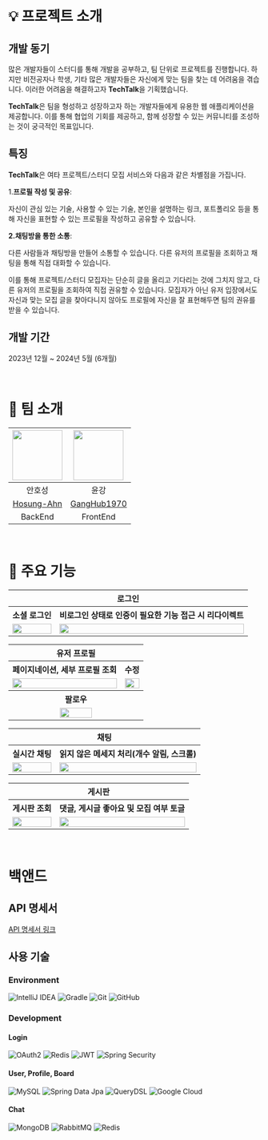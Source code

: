 # 💡 프로젝트 소개

## 개발 동기
많은 개발자들이 스터디를 통해 개발을 공부하고, 팀 단위로 프로젝트를 진행합니다. 하지만 비전공자나 학생, 기타 많은 개발자들은 자신에게 맞는 팀을 찾는 데 어려움을 겪습니다. 이러한 어려움을 해결하고자 **TechTalk**을 기획했습니다. 

**TechTalk**은 팀을 형성하고 성장하고자 하는 개발자들에게 유용한 웹 애플리케이션을 제공합니다. 이를 통해 협업의 기회를 제공하고, 함께 성장할 수 있는 커뮤니티를 조성하는 것이 궁극적인 목표입니다.

## 특징
**TechTalk**은 여타 프로젝트/스터디 모집 서비스와 다음과 같은 차별점을 가집니다.

1.**프로필 작성 및 공유**:

자신이 관심 있는 기술, 사용할 수 있는 기술, 본인을 설명하는 링크, 포트폴리오 등을 통해 자신을 표현할 수 있는 프로필을 작성하고 공유할 수 있습니다.

**2.채팅방을 통한 소통**:

다른 사람들과 채팅방을 만들어 소통할 수 있습니다. 다른 유저의 프로필을 조회하고 채팅을 통해 직접 대화할 수 있습니다.

이를 통해 프로젝트/스터디 모집자는 단순히 글을 올리고 기다리는 것에 그치지 않고, 다른 유저의 프로필을 조회하여 직접 권유할 수 있습니다. 모집자가 아닌 유저 입장에서도 자신과 맞는 모집 글을 찾아다니지 않아도 프로필에 자신을 잘 표현해두면 팀의 권유를 받을 수 있습니다.


## 개발 기간

2023년 12월 ~ 2024년 5월 (6개월)

<br/>

# 👥 팀 소개

<div align="center">

|          <img src="https://github.com/Hosung-Ahn.png" width="100">           | <img src="https://github.com/GangHub1970.png" width="100"> |
| :-------------------------------------------------------------------------: | :--------------------------------------------------------: |
|                                   안호성                                    |                            윤강                            |
|                  [Hosung-Ahn](https://github.com/Hosung-Ahn)                  |       [GangHub1970](https://github.com/GangHub1970)        |
|                                 BackEnd                                      |                       FrontEnd                             |

</div>

<br/>

# 🎯 주요 기능

<div align="center">

<table width="100%">
  <tr>
    <th colspan="2">로그인</th>
  </tr>
  <tr>
    <th>소셜 로그인</th>
    <th>비로그인 상태로 인증이 필요한 기능 접근 시 리다이렉트</th>
  </tr>
  <tr>
    <td><img src="https://github.com/Tech-Talk-Project/.github/assets/104193739/c15366ae-6457-4cf6-8567-dd783de8007f" width="100%"></td>
    <td><img src="https://github.com/Tech-Talk-Project/.github/assets/104193739/fd9b6711-f167-48b2-80f0-74bc037bda53" width="100%"></td>
  </tr>
</table>

<table width="100%">
  <tr>
    <th colspan="2">유저 프로필</th>
  </tr>
  <tr>
    <th>페이지네이션, 세부 프로필 조회</th>
    <th>수정</th>
  </tr>
  <tr>
    <td><img src="https://github.com/Tech-Talk-Project/.github/assets/104193739/fc2d008c-b280-4dd6-b054-12eb9d672757" width="100%"></td>
    <td><img src="https://github.com/Tech-Talk-Project/.github/assets/104193739/c0b33a7b-3b16-4c62-8fc3-9d52e7952c82" width="100%"></td>
  </tr>
  <tr>
    <th colspan="2">팔로우</td>
  </tr>
  <tr>
    <td colspan="2" align="center"><img src="https://github.com/Tech-Talk-Project/.github/assets/104193739/802316cb-8840-4b75-a7cc-0ff96ee5c1b1" width="50%"></td>
  </tr>
</table>

<table width="100%">
  <tr>
    <th colspan="2">채팅</th>
  </tr>
  <tr>
    <th>실시간 채팅</th>
    <th>읽지 않은 메세지 처리(개수 알림, 스크롤)</th>
  </tr>
  <tr>
    <td><img src="https://github.com/Tech-Talk-Project/.github/assets/104193739/da158025-3a6f-4853-b1e2-b47e73404c21" width="100%"></td>
    <td><img src="https://github.com/Tech-Talk-Project/.github/assets/104193739/69d0c3e5-be09-42ff-9570-eef095d5858a" width="100%"></td>
  </tr>
</table>

<table width="100%">
  <tr>
    <th colspan="2">게시판</th>
  </tr>
  <tr>
    <th>게시판 조회</th>
    <th>댓글, 게시글 좋아요 및 모집 여부 토글</th>
  </tr>
  <tr>
    <td><img src="https://github.com/Tech-Talk-Project/.github/assets/104193739/9fbe4886-347e-4b58-a98d-3d7a5e551e32" width="100%"></td>
    <td><img src="https://github.com/Tech-Talk-Project/.github/assets/104193739/b5c1ca01-c735-4fd7-af42-15c83119c746" width="100%"></td>
  </tr>
</table>

</div>

<br/>

# 백앤드

## API 명세서
[API 명세서 링크](https://www.notion.so/hosung-note/337e1cd5f8294f578a74f625fafe70dd?v=cbeb860e7fc342d6b1ce639810ef67ad&pvs=4)

## 사용 기술

### Environment
![IntelliJ IDEA](https://img.shields.io/badge/IntelliJIDEA-000000.svg?style=for-the-badge&logo=intellij-idea&logoColor=white)
![Gradle](https://img.shields.io/badge/Gradle-02303A.svg?style=for-the-badge&logo=Gradle&logoColor=white)
![Git](https://img.shields.io/badge/git-%23F05033.svg?style=for-the-badge&logo=git&logoColor=white)
![GitHub](https://img.shields.io/badge/github-%23121011.svg?style=for-the-badge&logo=github&logoColor=white)

### Development
#### Login
![OAuth2](https://img.shields.io/badge/OAuth2-%230047B3.svg?style=for-the-badge&logo=OAuth2&logoColor=white)
![Redis](https://img.shields.io/badge/redis-%23DD0031.svg?style=for-the-badge&logo=redis&logoColor=white)
![JWT](https://img.shields.io/badge/JWT-black?style=for-the-badge&logo=JSON%20web%20tokens)
![Spring Security](https://img.shields.io/badge/Spring_Security-%236DB33F.svg?style=for-the-badge&logo=spring&logoColor=white)
#### User, Profile, Board
![MySQL](https://img.shields.io/badge/mysql-4479A1.svg?style=for-the-badge&logo=mysql&logoColor=white)
![Spring Data Jpa](https://img.shields.io/badge/Spring_Data_Jpa-%236DB33F.svg?style=for-the-badge&logo=spring&logoColor=white)
![QueryDSL](https://img.shields.io/badge/QueryDSL-%230047B3.svg?style=for-the-badge&logo=QueryDSL&logoColor=white)
![Google Cloud](https://img.shields.io/badge/GoogleCloud-%234285F4.svg?style=for-the-badge&logo=google-cloud&logoColor=white)
#### Chat
![MongoDB](https://img.shields.io/badge/MongoDB-%234ea94b.svg?style=for-the-badge&logo=mongodb&logoColor=white)
![RabbitMQ](https://img.shields.io/badge/Rabbitmq-FF6600?style=for-the-badge&logo=rabbitmq&logoColor=white)
![Redis](https://img.shields.io/badge/redis-%23DD0031.svg?style=for-the-badge&logo=redis&logoColor=white)





